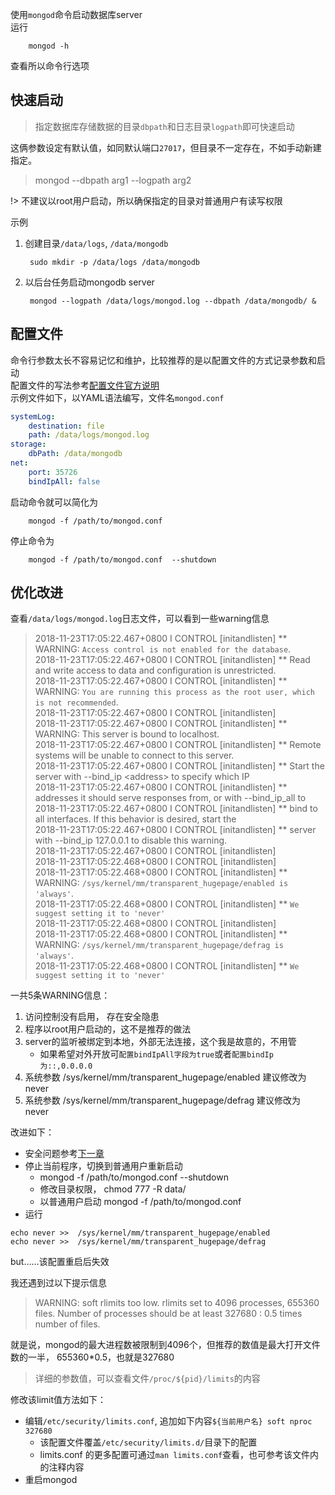 使用`mongod`命令启动数据库server  
运行

        mongod -h
查看所以命令行选项

## 快速启动
> 指定数据库存储数据的目录`dbpath`和日志目录`logpath`即可快速启动  

这俩参数设定有默认值，如同默认端口`27017`，但目录不一定存在，不如手动新建指定。
> mongod --dbpath arg1 --logpath arg2

!> 不建议以root用户启动，所以确保指定的目录对普通用户有读写权限

示例
1. 创建目录`/data/logs`, `/data/mongodb`
    
        sudo mkdir -p /data/logs /data/mongodb
2. 以后台任务启动mongodb server

        mongod --logpath /data/logs/mongod.log --dbpath /data/mongodb/ &

## 配置文件
命令行参数太长不容易记忆和维护，比较推荐的是以配置文件的方式记录参数和启动  
配置文件的写法参考[配置文件官方说明](https://docs.mongodb.com/manual/reference/configuration-options/)  
示例文件如下，以YAML语法编写，文件名`mongod.conf`
```yaml
systemLog:
    destination: file
    path: /data/logs/mongod.log
storage:
    dbPath: /data/mongodb
net:
    port: 35726
    bindIpAll: false
```
启动命令就可以简化为  

        mongod -f /path/to/mongod.conf 
停止命令为

        mongod -f /path/to/mongod.conf  --shutdown

## 优化改进
查看`/data/logs/mongod.log`日志文件，可以看到一些warning信息
> 2018-11-23T17:05:22.467+0800 I CONTROL  [initandlisten] ** WARNING: `Access control is not enabled for the database`.  
2018-11-23T17:05:22.467+0800 I CONTROL  [initandlisten] **          Read and write access to data and configuration is unrestricted.  
2018-11-23T17:05:22.467+0800 I CONTROL  [initandlisten] ** WARNING: `You are running this process as the root user, which is not recommended`.  
2018-11-23T17:05:22.467+0800 I CONTROL  [initandlisten]   
2018-11-23T17:05:22.467+0800 I CONTROL  [initandlisten] ** WARNING: This server is bound to localhost.  
2018-11-23T17:05:22.467+0800 I CONTROL  [initandlisten] **          Remote systems will be unable to connect to this server.   
2018-11-23T17:05:22.467+0800 I CONTROL  [initandlisten] **          Start the server with --bind_ip &lt;address&gt; to specify which IP   
2018-11-23T17:05:22.467+0800 I CONTROL  [initandlisten] **          addresses it should serve responses from, or with --bind_ip_all to  
2018-11-23T17:05:22.467+0800 I CONTROL  [initandlisten] **          bind to all interfaces. If this behavior is desired, start the  
2018-11-23T17:05:22.467+0800 I CONTROL  [initandlisten] **          server with --bind_ip 127.0.0.1 to disable this warning.  
2018-11-23T17:05:22.467+0800 I CONTROL  [initandlisten]   
2018-11-23T17:05:22.468+0800 I CONTROL  [initandlisten]   
2018-11-23T17:05:22.468+0800 I CONTROL  [initandlisten] ** WARNING: `/sys/kernel/mm/transparent_hugepage/enabled is 'always'`.  
2018-11-23T17:05:22.468+0800 I CONTROL  [initandlisten] **        `We suggest setting it to 'never' `   
2018-11-23T17:05:22.468+0800 I CONTROL  [initandlisten]   
2018-11-23T17:05:22.468+0800 I CONTROL  [initandlisten] ** WARNING: `/sys/kernel/mm/transparent_hugepage/defrag is 'always'`.  
2018-11-23T17:05:22.468+0800 I CONTROL  [initandlisten] **        `We suggest setting it to 'never'`  

一共5条WARNING信息：
1. 访问控制没有启用， 存在安全隐患
2. 程序以root用户启动的，这不是推荐的做法
3. server的监听被绑定到本地，外部无法连接，这个我是故意的，不用管
    - 如果希望对外开放可`配置bindIpAll字段为true`或者`配置bindIp为::,0.0.0.0`
5. 系统参数 /sys/kernel/mm/transparent_hugepage/enabled 建议修改为 never
5. 系统参数 /sys/kernel/mm/transparent_hugepage/defrag  建议修改为 never

改进如下：
- 安全问题参考[下一章](linux/auth)
- 停止当前程序，切换到普通用户重新启动
    - mongod -f /path/to/mongod.conf  --shutdown
    - 修改目录权限， chmod 777 -R data/
    - 以普通用户启动 mongod -f /path/to/mongod.conf 
- 运行
```shell
echo never >>  /sys/kernel/mm/transparent_hugepage/enabled
echo never >>  /sys/kernel/mm/transparent_hugepage/defrag
```
but……该配置重启后失效

我还遇到过以下提示信息
> WARNING: soft rlimits too low. rlimits set to 4096 processes, 655360 files. Number of processes should be at least 327680 : 0.5 times number of files.

就是说，mongod的最大进程数被限制到4096个，但推荐的数值是最大打开文件数的一半， 655360*0.5，也就是327680  
> 详细的参数值，可以查看文件`/proc/${pid}/limits`的内容

修改该limit值方法如下：
- 编辑`/etc/security/limits.conf`, 追加如下内容`${当前用户名} soft nproc 327680`
    - 该配置文件覆盖`/etc/security/limits.d/`目录下的配置
    - limits.conf 的更多配置可通过`man limits.conf`查看，也可参考该文件内的注释内容
- 重启mongod

